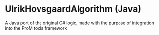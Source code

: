 # UlrikHovsgaardAlgorithm (Java)
A Java port of the original C# logic, made with the purpose of integration into the ProM tools framework
